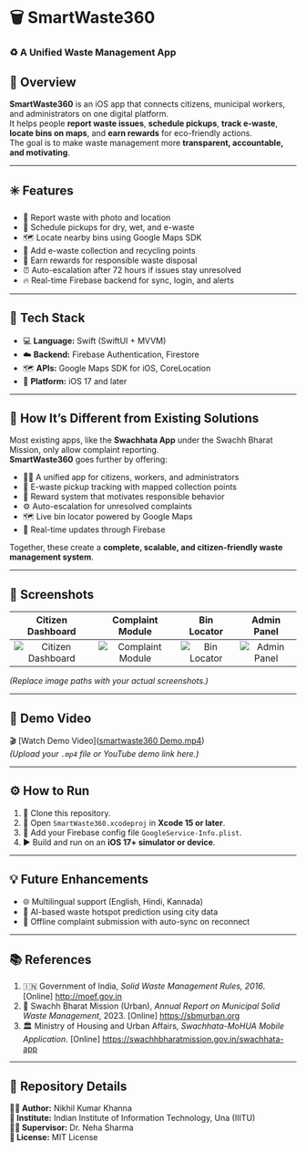 # 🗑️ SmartWaste360
### ♻️ A Unified Waste Management App

## 🧭 Overview
**SmartWaste360** is an iOS app that connects citizens, municipal workers, and administrators on one digital platform.  
It helps people **report waste issues**, **schedule pickups**, **track e-waste**, **locate bins on maps**, and **earn rewards** for eco-friendly actions.  
The goal is to make waste management more **transparent, accountable, and motivating**.

---

## ✳️ Features
- 🧾 Report waste with photo and location  
- 🚛 Schedule pickups for dry, wet, and e-waste  
- 🗺️ Locate nearby bins using Google Maps SDK  
- 🔌 Add e-waste collection and recycling points  
- 🏅 Earn rewards for responsible waste disposal  
- ⏰ Auto-escalation after 72 hours if issues stay unresolved  
- 🔥 Real-time Firebase backend for sync, login, and alerts  

---

## 🧩 Tech Stack
- 💻 **Language:** Swift (SwiftUI + MVVM)  
- ☁️ **Backend:** Firebase Authentication, Firestore
- 🗺️ **APIs:** Google Maps SDK for iOS, CoreLocation  
- 📱 **Platform:** iOS 17 and later  

---

## 🚀 How It’s Different from Existing Solutions
Most existing apps, like the **Swachhata App** under the Swachh Bharat Mission, only allow complaint reporting.  
**SmartWaste360** goes further by offering:  
- 🧍‍♂️ A unified app for citizens, workers, and administrators  
- 🔋 E-waste pickup tracking with mapped collection points  
- 🎯 Reward system that motivates responsible behavior  
- ⚙️ Auto-escalation for unresolved complaints  
- 🗺️ Live bin locator powered by Google Maps  
- 🔄 Real-time updates through Firebase  

Together, these create a **complete, scalable, and citizen-friendly waste management system**.

---

## 📸 Screenshots
| Citizen Dashboard | Complaint Module | Bin Locator | Admin Panel |
|:------------------:|:----------------:|:------------:|:-------------:|
| ![Citizen Dashboard](screenshots/citizen_dashboard.png) | ![Complaint Module](screenshots/complaint_module.png) | ![Bin Locator](screenshots/bin_locator.png) | ![Admin Panel](screenshots/admin_panel.png) |

*(Replace image paths with your actual screenshots.)*

---

## 🎥 Demo Video
🎬 [Watch Demo Video]([smartwaste360 Demo.mp4](https://github.com/user-attachments/assets/1fd314ab-2750-4dba-8f60-925a1ae51241))  
*(Upload your `.mp4` file or YouTube demo link here.)*

---

## ⚙️ How to Run
1. 📂 Clone this repository.  
2. 🧰 Open `SmartWaste360.xcodeproj` in **Xcode 15 or later**.  
3. 🔑 Add your Firebase config file `GoogleService-Info.plist`.  
4. ▶️ Build and run on an **iOS 17+ simulator or device**.

---

## 💡 Future Enhancements
- 🌐 Multilingual support (English, Hindi, Kannada)  
- 🤖 AI-based waste hotspot prediction using city data  
- 📶 Offline complaint submission with auto-sync on reconnect  

---

## 📚 References
1. 🇮🇳 Government of India, *Solid Waste Management Rules, 2016*. [Online] http://moef.gov.in  
2. 🧹 Swachh Bharat Mission (Urban), *Annual Report on Municipal Solid Waste Management*, 2023. [Online] https://sbmurban.org  
3. 🏛️ Ministry of Housing and Urban Affairs, *Swachhata-MoHUA Mobile Application*. [Online] https://swachhbharatmission.gov.in/swachhata-app  

---

## 🧾 Repository Details
**👨‍💻 Author:** Nikhil Kumar Khanna  
**🏫 Institute:** Indian Institute of Information Technology, Una (IIITU)  
**🧑‍🏫 Supervisor:** Dr. Neha Sharma  
**📄 License:** MIT License  










